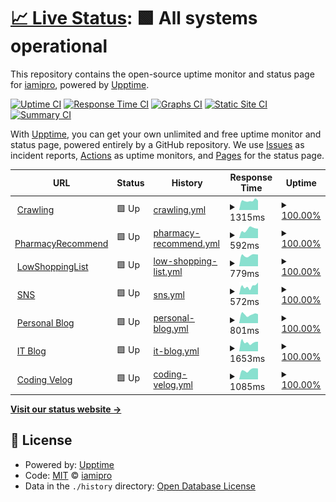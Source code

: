 # [📈 Live Status](https://demo.upptime.js.org): <!--live status--> **🟩 All systems operational**

This repository contains the open-source uptime monitor and status page for [iamipro](https://demo.upptime.js.org), powered by [Upptime](https://github.com/upptime/upptime).

[![Uptime CI](https://github.com/iamipro/monitory/workflows/Uptime%20CI/badge.svg)](https://github.com/iamipro/monitory/actions?query=workflow%3A%22Uptime+CI%22)
[![Response Time CI](https://github.com/iamipro/monitory/workflows/Response%20Time%20CI/badge.svg)](https://github.com/iamipro/monitory/actions?query=workflow%3A%22Response+Time+CI%22)
[![Graphs CI](https://github.com/iamipro/monitory/workflows/Graphs%20CI/badge.svg)](https://github.com/iamipro/monitory/actions?query=workflow%3A%22Graphs+CI%22)
[![Static Site CI](https://github.com/iamipro/monitory/workflows/Static%20Site%20CI/badge.svg)](https://github.com/iamipro/monitory/actions?query=workflow%3A%22Static+Site+CI%22)
[![Summary CI](https://github.com/iamipro/monitory/workflows/Summary%20CI/badge.svg)](https://github.com/iamipro/monitory/actions?query=workflow%3A%22Summary+CI%22)

With [Upptime](https://upptime.js.org), you can get your own unlimited and free uptime monitor and status page, powered entirely by a GitHub repository. We use [Issues](https://github.com/iamipro/monitory/issues) as incident reports, [Actions](https://github.com/iamipro/monitory/actions) as uptime monitors, and [Pages](https://demo.upptime.js.org) for the status page.

<!--start: status pages-->
<!-- This summary is generated by Upptime (https://github.com/upptime/upptime) -->
<!-- Do not edit this manually, your changes will be overwritten -->
<!-- prettier-ignore -->
| URL | Status | History | Response Time | Uptime |
| --- | ------ | ------- | ------------- | ------ |
| <img alt="" src="https://icons.duckduckgo.com/ip3/www.lmshi.shop.ico" height="13"> [Crawling](http://www.lmshi.shop:5000) | 🟩 Up | [crawling.yml](https://github.com/MyoungSoo7/monitory/commits/HEAD/history/crawling.yml) | <details><summary><img alt="Response time graph" src="./graphs/crawling/response-time-week.png" height="20"> 1315ms</summary><br><a href="https://MyoungSoo7.github.io/monitory/history/crawling"><img alt="Response time 1531" src="https://img.shields.io/endpoint?url=https%3A%2F%2Fraw.githubusercontent.com%2FMyoungSoo7%2Fmonitory%2FHEAD%2Fapi%2Fcrawling%2Fresponse-time.json"></a><br><a href="https://MyoungSoo7.github.io/monitory/history/crawling"><img alt="24-hour response time 1334" src="https://img.shields.io/endpoint?url=https%3A%2F%2Fraw.githubusercontent.com%2FMyoungSoo7%2Fmonitory%2FHEAD%2Fapi%2Fcrawling%2Fresponse-time-day.json"></a><br><a href="https://MyoungSoo7.github.io/monitory/history/crawling"><img alt="7-day response time 1315" src="https://img.shields.io/endpoint?url=https%3A%2F%2Fraw.githubusercontent.com%2FMyoungSoo7%2Fmonitory%2FHEAD%2Fapi%2Fcrawling%2Fresponse-time-week.json"></a><br><a href="https://MyoungSoo7.github.io/monitory/history/crawling"><img alt="30-day response time 1387" src="https://img.shields.io/endpoint?url=https%3A%2F%2Fraw.githubusercontent.com%2FMyoungSoo7%2Fmonitory%2FHEAD%2Fapi%2Fcrawling%2Fresponse-time-month.json"></a><br><a href="https://MyoungSoo7.github.io/monitory/history/crawling"><img alt="1-year response time 1506" src="https://img.shields.io/endpoint?url=https%3A%2F%2Fraw.githubusercontent.com%2FMyoungSoo7%2Fmonitory%2FHEAD%2Fapi%2Fcrawling%2Fresponse-time-year.json"></a></details> | <details><summary><a href="https://MyoungSoo7.github.io/monitory/history/crawling">100.00%</a></summary><a href="https://MyoungSoo7.github.io/monitory/history/crawling"><img alt="All-time uptime 67.68%" src="https://img.shields.io/endpoint?url=https%3A%2F%2Fraw.githubusercontent.com%2FMyoungSoo7%2Fmonitory%2FHEAD%2Fapi%2Fcrawling%2Fuptime.json"></a><br><a href="https://MyoungSoo7.github.io/monitory/history/crawling"><img alt="24-hour uptime 100.00%" src="https://img.shields.io/endpoint?url=https%3A%2F%2Fraw.githubusercontent.com%2FMyoungSoo7%2Fmonitory%2FHEAD%2Fapi%2Fcrawling%2Fuptime-day.json"></a><br><a href="https://MyoungSoo7.github.io/monitory/history/crawling"><img alt="7-day uptime 100.00%" src="https://img.shields.io/endpoint?url=https%3A%2F%2Fraw.githubusercontent.com%2FMyoungSoo7%2Fmonitory%2FHEAD%2Fapi%2Fcrawling%2Fuptime-week.json"></a><br><a href="https://MyoungSoo7.github.io/monitory/history/crawling"><img alt="30-day uptime 68.80%" src="https://img.shields.io/endpoint?url=https%3A%2F%2Fraw.githubusercontent.com%2FMyoungSoo7%2Fmonitory%2FHEAD%2Fapi%2Fcrawling%2Fuptime-month.json"></a><br><a href="https://MyoungSoo7.github.io/monitory/history/crawling"><img alt="1-year uptime 67.54%" src="https://img.shields.io/endpoint?url=https%3A%2F%2Fraw.githubusercontent.com%2FMyoungSoo7%2Fmonitory%2FHEAD%2Fapi%2Fcrawling%2Fuptime-year.json"></a></details>
| <img alt="" src="https://icons.duckduckgo.com/ip3/www.lmshi.shop.ico" height="13"> [PharmacyRecommend](http://www.lmshi.shop:8081) | 🟩 Up | [pharmacy-recommend.yml](https://github.com/MyoungSoo7/monitory/commits/HEAD/history/pharmacy-recommend.yml) | <details><summary><img alt="Response time graph" src="./graphs/pharmacy-recommend/response-time-week.png" height="20"> 592ms</summary><br><a href="https://MyoungSoo7.github.io/monitory/history/pharmacy-recommend"><img alt="Response time 723" src="https://img.shields.io/endpoint?url=https%3A%2F%2Fraw.githubusercontent.com%2FMyoungSoo7%2Fmonitory%2FHEAD%2Fapi%2Fpharmacy-recommend%2Fresponse-time.json"></a><br><a href="https://MyoungSoo7.github.io/monitory/history/pharmacy-recommend"><img alt="24-hour response time 634" src="https://img.shields.io/endpoint?url=https%3A%2F%2Fraw.githubusercontent.com%2FMyoungSoo7%2Fmonitory%2FHEAD%2Fapi%2Fpharmacy-recommend%2Fresponse-time-day.json"></a><br><a href="https://MyoungSoo7.github.io/monitory/history/pharmacy-recommend"><img alt="7-day response time 592" src="https://img.shields.io/endpoint?url=https%3A%2F%2Fraw.githubusercontent.com%2FMyoungSoo7%2Fmonitory%2FHEAD%2Fapi%2Fpharmacy-recommend%2Fresponse-time-week.json"></a><br><a href="https://MyoungSoo7.github.io/monitory/history/pharmacy-recommend"><img alt="30-day response time 705" src="https://img.shields.io/endpoint?url=https%3A%2F%2Fraw.githubusercontent.com%2FMyoungSoo7%2Fmonitory%2FHEAD%2Fapi%2Fpharmacy-recommend%2Fresponse-time-month.json"></a><br><a href="https://MyoungSoo7.github.io/monitory/history/pharmacy-recommend"><img alt="1-year response time 698" src="https://img.shields.io/endpoint?url=https%3A%2F%2Fraw.githubusercontent.com%2FMyoungSoo7%2Fmonitory%2FHEAD%2Fapi%2Fpharmacy-recommend%2Fresponse-time-year.json"></a></details> | <details><summary><a href="https://MyoungSoo7.github.io/monitory/history/pharmacy-recommend">100.00%</a></summary><a href="https://MyoungSoo7.github.io/monitory/history/pharmacy-recommend"><img alt="All-time uptime 67.69%" src="https://img.shields.io/endpoint?url=https%3A%2F%2Fraw.githubusercontent.com%2FMyoungSoo7%2Fmonitory%2FHEAD%2Fapi%2Fpharmacy-recommend%2Fuptime.json"></a><br><a href="https://MyoungSoo7.github.io/monitory/history/pharmacy-recommend"><img alt="24-hour uptime 100.00%" src="https://img.shields.io/endpoint?url=https%3A%2F%2Fraw.githubusercontent.com%2FMyoungSoo7%2Fmonitory%2FHEAD%2Fapi%2Fpharmacy-recommend%2Fuptime-day.json"></a><br><a href="https://MyoungSoo7.github.io/monitory/history/pharmacy-recommend"><img alt="7-day uptime 100.00%" src="https://img.shields.io/endpoint?url=https%3A%2F%2Fraw.githubusercontent.com%2FMyoungSoo7%2Fmonitory%2FHEAD%2Fapi%2Fpharmacy-recommend%2Fuptime-week.json"></a><br><a href="https://MyoungSoo7.github.io/monitory/history/pharmacy-recommend"><img alt="30-day uptime 68.80%" src="https://img.shields.io/endpoint?url=https%3A%2F%2Fraw.githubusercontent.com%2FMyoungSoo7%2Fmonitory%2FHEAD%2Fapi%2Fpharmacy-recommend%2Fuptime-month.json"></a><br><a href="https://MyoungSoo7.github.io/monitory/history/pharmacy-recommend"><img alt="1-year uptime 67.55%" src="https://img.shields.io/endpoint?url=https%3A%2F%2Fraw.githubusercontent.com%2FMyoungSoo7%2Fmonitory%2FHEAD%2Fapi%2Fpharmacy-recommend%2Fuptime-year.json"></a></details>
| <img alt="" src="https://icons.duckduckgo.com/ip3/www.lmshi.shop.ico" height="13"> [LowShoppingList](http://www.lmshi.shop:8083) | 🟩 Up | [low-shopping-list.yml](https://github.com/MyoungSoo7/monitory/commits/HEAD/history/low-shopping-list.yml) | <details><summary><img alt="Response time graph" src="./graphs/low-shopping-list/response-time-week.png" height="20"> 779ms</summary><br><a href="https://MyoungSoo7.github.io/monitory/history/low-shopping-list"><img alt="Response time 923" src="https://img.shields.io/endpoint?url=https%3A%2F%2Fraw.githubusercontent.com%2FMyoungSoo7%2Fmonitory%2FHEAD%2Fapi%2Flow-shopping-list%2Fresponse-time.json"></a><br><a href="https://MyoungSoo7.github.io/monitory/history/low-shopping-list"><img alt="24-hour response time 845" src="https://img.shields.io/endpoint?url=https%3A%2F%2Fraw.githubusercontent.com%2FMyoungSoo7%2Fmonitory%2FHEAD%2Fapi%2Flow-shopping-list%2Fresponse-time-day.json"></a><br><a href="https://MyoungSoo7.github.io/monitory/history/low-shopping-list"><img alt="7-day response time 779" src="https://img.shields.io/endpoint?url=https%3A%2F%2Fraw.githubusercontent.com%2FMyoungSoo7%2Fmonitory%2FHEAD%2Fapi%2Flow-shopping-list%2Fresponse-time-week.json"></a><br><a href="https://MyoungSoo7.github.io/monitory/history/low-shopping-list"><img alt="30-day response time 961" src="https://img.shields.io/endpoint?url=https%3A%2F%2Fraw.githubusercontent.com%2FMyoungSoo7%2Fmonitory%2FHEAD%2Fapi%2Flow-shopping-list%2Fresponse-time-month.json"></a><br><a href="https://MyoungSoo7.github.io/monitory/history/low-shopping-list"><img alt="1-year response time 923" src="https://img.shields.io/endpoint?url=https%3A%2F%2Fraw.githubusercontent.com%2FMyoungSoo7%2Fmonitory%2FHEAD%2Fapi%2Flow-shopping-list%2Fresponse-time-year.json"></a></details> | <details><summary><a href="https://MyoungSoo7.github.io/monitory/history/low-shopping-list">100.00%</a></summary><a href="https://MyoungSoo7.github.io/monitory/history/low-shopping-list"><img alt="All-time uptime 13.62%" src="https://img.shields.io/endpoint?url=https%3A%2F%2Fraw.githubusercontent.com%2FMyoungSoo7%2Fmonitory%2FHEAD%2Fapi%2Flow-shopping-list%2Fuptime.json"></a><br><a href="https://MyoungSoo7.github.io/monitory/history/low-shopping-list"><img alt="24-hour uptime 100.00%" src="https://img.shields.io/endpoint?url=https%3A%2F%2Fraw.githubusercontent.com%2FMyoungSoo7%2Fmonitory%2FHEAD%2Fapi%2Flow-shopping-list%2Fuptime-day.json"></a><br><a href="https://MyoungSoo7.github.io/monitory/history/low-shopping-list"><img alt="7-day uptime 100.00%" src="https://img.shields.io/endpoint?url=https%3A%2F%2Fraw.githubusercontent.com%2FMyoungSoo7%2Fmonitory%2FHEAD%2Fapi%2Flow-shopping-list%2Fuptime-week.json"></a><br><a href="https://MyoungSoo7.github.io/monitory/history/low-shopping-list"><img alt="30-day uptime 68.80%" src="https://img.shields.io/endpoint?url=https%3A%2F%2Fraw.githubusercontent.com%2FMyoungSoo7%2Fmonitory%2FHEAD%2Fapi%2Flow-shopping-list%2Fuptime-month.json"></a><br><a href="https://MyoungSoo7.github.io/monitory/history/low-shopping-list"><img alt="1-year uptime 33.89%" src="https://img.shields.io/endpoint?url=https%3A%2F%2Fraw.githubusercontent.com%2FMyoungSoo7%2Fmonitory%2FHEAD%2Fapi%2Flow-shopping-list%2Fuptime-year.json"></a></details>
| <img alt="" src="https://icons.duckduckgo.com/ip3/www.lmshi.shop.ico" height="13"> [SNS](http://www.lmshi.shop:8087) | 🟩 Up | [sns.yml](https://github.com/MyoungSoo7/monitory/commits/HEAD/history/sns.yml) | <details><summary><img alt="Response time graph" src="./graphs/sns/response-time-week.png" height="20"> 572ms</summary><br><a href="https://MyoungSoo7.github.io/monitory/history/sns"><img alt="Response time 641" src="https://img.shields.io/endpoint?url=https%3A%2F%2Fraw.githubusercontent.com%2FMyoungSoo7%2Fmonitory%2FHEAD%2Fapi%2Fsns%2Fresponse-time.json"></a><br><a href="https://MyoungSoo7.github.io/monitory/history/sns"><img alt="24-hour response time 632" src="https://img.shields.io/endpoint?url=https%3A%2F%2Fraw.githubusercontent.com%2FMyoungSoo7%2Fmonitory%2FHEAD%2Fapi%2Fsns%2Fresponse-time-day.json"></a><br><a href="https://MyoungSoo7.github.io/monitory/history/sns"><img alt="7-day response time 572" src="https://img.shields.io/endpoint?url=https%3A%2F%2Fraw.githubusercontent.com%2FMyoungSoo7%2Fmonitory%2FHEAD%2Fapi%2Fsns%2Fresponse-time-week.json"></a><br><a href="https://MyoungSoo7.github.io/monitory/history/sns"><img alt="30-day response time 604" src="https://img.shields.io/endpoint?url=https%3A%2F%2Fraw.githubusercontent.com%2FMyoungSoo7%2Fmonitory%2FHEAD%2Fapi%2Fsns%2Fresponse-time-month.json"></a><br><a href="https://MyoungSoo7.github.io/monitory/history/sns"><img alt="1-year response time 641" src="https://img.shields.io/endpoint?url=https%3A%2F%2Fraw.githubusercontent.com%2FMyoungSoo7%2Fmonitory%2FHEAD%2Fapi%2Fsns%2Fresponse-time-year.json"></a></details> | <details><summary><a href="https://MyoungSoo7.github.io/monitory/history/sns">100.00%</a></summary><a href="https://MyoungSoo7.github.io/monitory/history/sns"><img alt="All-time uptime 78.01%" src="https://img.shields.io/endpoint?url=https%3A%2F%2Fraw.githubusercontent.com%2FMyoungSoo7%2Fmonitory%2FHEAD%2Fapi%2Fsns%2Fuptime.json"></a><br><a href="https://MyoungSoo7.github.io/monitory/history/sns"><img alt="24-hour uptime 100.00%" src="https://img.shields.io/endpoint?url=https%3A%2F%2Fraw.githubusercontent.com%2FMyoungSoo7%2Fmonitory%2FHEAD%2Fapi%2Fsns%2Fuptime-day.json"></a><br><a href="https://MyoungSoo7.github.io/monitory/history/sns"><img alt="7-day uptime 100.00%" src="https://img.shields.io/endpoint?url=https%3A%2F%2Fraw.githubusercontent.com%2FMyoungSoo7%2Fmonitory%2FHEAD%2Fapi%2Fsns%2Fuptime-week.json"></a><br><a href="https://MyoungSoo7.github.io/monitory/history/sns"><img alt="30-day uptime 68.80%" src="https://img.shields.io/endpoint?url=https%3A%2F%2Fraw.githubusercontent.com%2FMyoungSoo7%2Fmonitory%2FHEAD%2Fapi%2Fsns%2Fuptime-month.json"></a><br><a href="https://MyoungSoo7.github.io/monitory/history/sns"><img alt="1-year uptime 78.01%" src="https://img.shields.io/endpoint?url=https%3A%2F%2Fraw.githubusercontent.com%2FMyoungSoo7%2Fmonitory%2FHEAD%2Fapi%2Fsns%2Fuptime-year.json"></a></details>
| <img alt="" src="https://icons.duckduckgo.com/ip3/blog.naver.com.ico" height="13"> [Personal Blog](https://blog.naver.com/iamipro) | 🟩 Up | [personal-blog.yml](https://github.com/MyoungSoo7/monitory/commits/HEAD/history/personal-blog.yml) | <details><summary><img alt="Response time graph" src="./graphs/personal-blog/response-time-week.png" height="20"> 801ms</summary><br><a href="https://MyoungSoo7.github.io/monitory/history/personal-blog"><img alt="Response time 792" src="https://img.shields.io/endpoint?url=https%3A%2F%2Fraw.githubusercontent.com%2FMyoungSoo7%2Fmonitory%2FHEAD%2Fapi%2Fpersonal-blog%2Fresponse-time.json"></a><br><a href="https://MyoungSoo7.github.io/monitory/history/personal-blog"><img alt="24-hour response time 878" src="https://img.shields.io/endpoint?url=https%3A%2F%2Fraw.githubusercontent.com%2FMyoungSoo7%2Fmonitory%2FHEAD%2Fapi%2Fpersonal-blog%2Fresponse-time-day.json"></a><br><a href="https://MyoungSoo7.github.io/monitory/history/personal-blog"><img alt="7-day response time 801" src="https://img.shields.io/endpoint?url=https%3A%2F%2Fraw.githubusercontent.com%2FMyoungSoo7%2Fmonitory%2FHEAD%2Fapi%2Fpersonal-blog%2Fresponse-time-week.json"></a><br><a href="https://MyoungSoo7.github.io/monitory/history/personal-blog"><img alt="30-day response time 819" src="https://img.shields.io/endpoint?url=https%3A%2F%2Fraw.githubusercontent.com%2FMyoungSoo7%2Fmonitory%2FHEAD%2Fapi%2Fpersonal-blog%2Fresponse-time-month.json"></a><br><a href="https://MyoungSoo7.github.io/monitory/history/personal-blog"><img alt="1-year response time 792" src="https://img.shields.io/endpoint?url=https%3A%2F%2Fraw.githubusercontent.com%2FMyoungSoo7%2Fmonitory%2FHEAD%2Fapi%2Fpersonal-blog%2Fresponse-time-year.json"></a></details> | <details><summary><a href="https://MyoungSoo7.github.io/monitory/history/personal-blog">100.00%</a></summary><a href="https://MyoungSoo7.github.io/monitory/history/personal-blog"><img alt="All-time uptime 100.00%" src="https://img.shields.io/endpoint?url=https%3A%2F%2Fraw.githubusercontent.com%2FMyoungSoo7%2Fmonitory%2FHEAD%2Fapi%2Fpersonal-blog%2Fuptime.json"></a><br><a href="https://MyoungSoo7.github.io/monitory/history/personal-blog"><img alt="24-hour uptime 100.00%" src="https://img.shields.io/endpoint?url=https%3A%2F%2Fraw.githubusercontent.com%2FMyoungSoo7%2Fmonitory%2FHEAD%2Fapi%2Fpersonal-blog%2Fuptime-day.json"></a><br><a href="https://MyoungSoo7.github.io/monitory/history/personal-blog"><img alt="7-day uptime 100.00%" src="https://img.shields.io/endpoint?url=https%3A%2F%2Fraw.githubusercontent.com%2FMyoungSoo7%2Fmonitory%2FHEAD%2Fapi%2Fpersonal-blog%2Fuptime-week.json"></a><br><a href="https://MyoungSoo7.github.io/monitory/history/personal-blog"><img alt="30-day uptime 100.00%" src="https://img.shields.io/endpoint?url=https%3A%2F%2Fraw.githubusercontent.com%2FMyoungSoo7%2Fmonitory%2FHEAD%2Fapi%2Fpersonal-blog%2Fuptime-month.json"></a><br><a href="https://MyoungSoo7.github.io/monitory/history/personal-blog"><img alt="1-year uptime 100.00%" src="https://img.shields.io/endpoint?url=https%3A%2F%2Fraw.githubusercontent.com%2FMyoungSoo7%2Fmonitory%2FHEAD%2Fapi%2Fpersonal-blog%2Fuptime-year.json"></a></details>
| <img alt="" src="https://icons.duckduckgo.com/ip3/iamipro.tistory.com.ico" height="13"> [IT Blog](https://iamipro.tistory.com) | 🟩 Up | [it-blog.yml](https://github.com/MyoungSoo7/monitory/commits/HEAD/history/it-blog.yml) | <details><summary><img alt="Response time graph" src="./graphs/it-blog/response-time-week.png" height="20"> 1653ms</summary><br><a href="https://MyoungSoo7.github.io/monitory/history/it-blog"><img alt="Response time 1822" src="https://img.shields.io/endpoint?url=https%3A%2F%2Fraw.githubusercontent.com%2FMyoungSoo7%2Fmonitory%2FHEAD%2Fapi%2Fit-blog%2Fresponse-time.json"></a><br><a href="https://MyoungSoo7.github.io/monitory/history/it-blog"><img alt="24-hour response time 1701" src="https://img.shields.io/endpoint?url=https%3A%2F%2Fraw.githubusercontent.com%2FMyoungSoo7%2Fmonitory%2FHEAD%2Fapi%2Fit-blog%2Fresponse-time-day.json"></a><br><a href="https://MyoungSoo7.github.io/monitory/history/it-blog"><img alt="7-day response time 1653" src="https://img.shields.io/endpoint?url=https%3A%2F%2Fraw.githubusercontent.com%2FMyoungSoo7%2Fmonitory%2FHEAD%2Fapi%2Fit-blog%2Fresponse-time-week.json"></a><br><a href="https://MyoungSoo7.github.io/monitory/history/it-blog"><img alt="30-day response time 1701" src="https://img.shields.io/endpoint?url=https%3A%2F%2Fraw.githubusercontent.com%2FMyoungSoo7%2Fmonitory%2FHEAD%2Fapi%2Fit-blog%2Fresponse-time-month.json"></a><br><a href="https://MyoungSoo7.github.io/monitory/history/it-blog"><img alt="1-year response time 1822" src="https://img.shields.io/endpoint?url=https%3A%2F%2Fraw.githubusercontent.com%2FMyoungSoo7%2Fmonitory%2FHEAD%2Fapi%2Fit-blog%2Fresponse-time-year.json"></a></details> | <details><summary><a href="https://MyoungSoo7.github.io/monitory/history/it-blog">100.00%</a></summary><a href="https://MyoungSoo7.github.io/monitory/history/it-blog"><img alt="All-time uptime 99.98%" src="https://img.shields.io/endpoint?url=https%3A%2F%2Fraw.githubusercontent.com%2FMyoungSoo7%2Fmonitory%2FHEAD%2Fapi%2Fit-blog%2Fuptime.json"></a><br><a href="https://MyoungSoo7.github.io/monitory/history/it-blog"><img alt="24-hour uptime 100.00%" src="https://img.shields.io/endpoint?url=https%3A%2F%2Fraw.githubusercontent.com%2FMyoungSoo7%2Fmonitory%2FHEAD%2Fapi%2Fit-blog%2Fuptime-day.json"></a><br><a href="https://MyoungSoo7.github.io/monitory/history/it-blog"><img alt="7-day uptime 100.00%" src="https://img.shields.io/endpoint?url=https%3A%2F%2Fraw.githubusercontent.com%2FMyoungSoo7%2Fmonitory%2FHEAD%2Fapi%2Fit-blog%2Fuptime-week.json"></a><br><a href="https://MyoungSoo7.github.io/monitory/history/it-blog"><img alt="30-day uptime 100.00%" src="https://img.shields.io/endpoint?url=https%3A%2F%2Fraw.githubusercontent.com%2FMyoungSoo7%2Fmonitory%2FHEAD%2Fapi%2Fit-blog%2Fuptime-month.json"></a><br><a href="https://MyoungSoo7.github.io/monitory/history/it-blog"><img alt="1-year uptime 99.98%" src="https://img.shields.io/endpoint?url=https%3A%2F%2Fraw.githubusercontent.com%2FMyoungSoo7%2Fmonitory%2FHEAD%2Fapi%2Fit-blog%2Fuptime-year.json"></a></details>
| <img alt="" src="https://icons.duckduckgo.com/ip3/velog.io.ico" height="13"> [Coding Velog](https://velog.io/@iamipro/posts) | 🟩 Up | [coding-velog.yml](https://github.com/MyoungSoo7/monitory/commits/HEAD/history/coding-velog.yml) | <details><summary><img alt="Response time graph" src="./graphs/coding-velog/response-time-week.png" height="20"> 1085ms</summary><br><a href="https://MyoungSoo7.github.io/monitory/history/coding-velog"><img alt="Response time 1343" src="https://img.shields.io/endpoint?url=https%3A%2F%2Fraw.githubusercontent.com%2FMyoungSoo7%2Fmonitory%2FHEAD%2Fapi%2Fcoding-velog%2Fresponse-time.json"></a><br><a href="https://MyoungSoo7.github.io/monitory/history/coding-velog"><img alt="24-hour response time 1242" src="https://img.shields.io/endpoint?url=https%3A%2F%2Fraw.githubusercontent.com%2FMyoungSoo7%2Fmonitory%2FHEAD%2Fapi%2Fcoding-velog%2Fresponse-time-day.json"></a><br><a href="https://MyoungSoo7.github.io/monitory/history/coding-velog"><img alt="7-day response time 1085" src="https://img.shields.io/endpoint?url=https%3A%2F%2Fraw.githubusercontent.com%2FMyoungSoo7%2Fmonitory%2FHEAD%2Fapi%2Fcoding-velog%2Fresponse-time-week.json"></a><br><a href="https://MyoungSoo7.github.io/monitory/history/coding-velog"><img alt="30-day response time 2327" src="https://img.shields.io/endpoint?url=https%3A%2F%2Fraw.githubusercontent.com%2FMyoungSoo7%2Fmonitory%2FHEAD%2Fapi%2Fcoding-velog%2Fresponse-time-month.json"></a><br><a href="https://MyoungSoo7.github.io/monitory/history/coding-velog"><img alt="1-year response time 1343" src="https://img.shields.io/endpoint?url=https%3A%2F%2Fraw.githubusercontent.com%2FMyoungSoo7%2Fmonitory%2FHEAD%2Fapi%2Fcoding-velog%2Fresponse-time-year.json"></a></details> | <details><summary><a href="https://MyoungSoo7.github.io/monitory/history/coding-velog">100.00%</a></summary><a href="https://MyoungSoo7.github.io/monitory/history/coding-velog"><img alt="All-time uptime 99.99%" src="https://img.shields.io/endpoint?url=https%3A%2F%2Fraw.githubusercontent.com%2FMyoungSoo7%2Fmonitory%2FHEAD%2Fapi%2Fcoding-velog%2Fuptime.json"></a><br><a href="https://MyoungSoo7.github.io/monitory/history/coding-velog"><img alt="24-hour uptime 100.00%" src="https://img.shields.io/endpoint?url=https%3A%2F%2Fraw.githubusercontent.com%2FMyoungSoo7%2Fmonitory%2FHEAD%2Fapi%2Fcoding-velog%2Fuptime-day.json"></a><br><a href="https://MyoungSoo7.github.io/monitory/history/coding-velog"><img alt="7-day uptime 100.00%" src="https://img.shields.io/endpoint?url=https%3A%2F%2Fraw.githubusercontent.com%2FMyoungSoo7%2Fmonitory%2FHEAD%2Fapi%2Fcoding-velog%2Fuptime-week.json"></a><br><a href="https://MyoungSoo7.github.io/monitory/history/coding-velog"><img alt="30-day uptime 99.95%" src="https://img.shields.io/endpoint?url=https%3A%2F%2Fraw.githubusercontent.com%2FMyoungSoo7%2Fmonitory%2FHEAD%2Fapi%2Fcoding-velog%2Fuptime-month.json"></a><br><a href="https://MyoungSoo7.github.io/monitory/history/coding-velog"><img alt="1-year uptime 99.99%" src="https://img.shields.io/endpoint?url=https%3A%2F%2Fraw.githubusercontent.com%2FMyoungSoo7%2Fmonitory%2FHEAD%2Fapi%2Fcoding-velog%2Fuptime-year.json"></a></details>

<!--end: status pages-->

[**Visit our status website →**](https://demo.upptime.js.org)

## 📄 License

- Powered by: [Upptime](https://github.com/upptime/upptime)
- Code: [MIT](./LICENSE) © [iamipro](https://demo.upptime.js.org)
- Data in the `./history` directory: [Open Database License](https://opendatacommons.org/licenses/odbl/1-0/)
